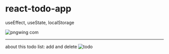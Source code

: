 # react-todo-app

 useEffect, useState, localStorage

![pngwing com](https://github.com/DiegoGarea/react-todo-app/assets/124759506/eb6e27a2-acdf-442b-a4b2-d078c953fb80)

<hr/>

about this todo list: add and delete 
![todo](https://github.com/DiegoGarea/react-todo-app/assets/124759506/3fa4c28d-e69d-4f73-9717-596af7993fdd)
